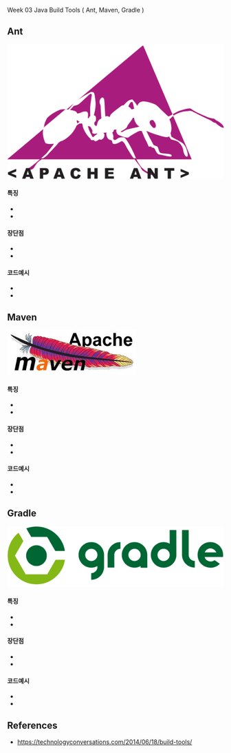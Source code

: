 
Week 03 
Java Build Tools ( Ant, Maven, Gradle )


## Ant
![Image of Ant](https://github.com/AndersonChoi/PlalabWebProject/blob/master/week03/team01/ant.png)
#### 특징
- 
- 

#### 장단점
- 
- 

#### 코드예시
- 
- 



## Maven
![Image of Maven](https://github.com/AndersonChoi/PlalabWebProject/blob/master/week03/team01/maven.jpg)
#### 특징
- 
- 

#### 장단점
- 
- 

#### 코드예시
- 
- 



## Gradle
![Image of Gradle](https://github.com/AndersonChoi/PlalabWebProject/blob/master/week03/team01/gradle.png)
#### 특징
- 
- 

#### 장단점
- 
- 

#### 코드예시
- 
- 



## References
- https://technologyconversations.com/2014/06/18/build-tools/
